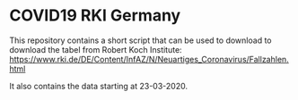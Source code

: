 # COVID19 RKI Germany

This repository contains a short script that can be used to download to download the tabel from Robert Koch Institute:
  https://www.rki.de/DE/Content/InfAZ/N/Neuartiges_Coronavirus/Fallzahlen.html

It also contains the data starting at 23-03-2020.
